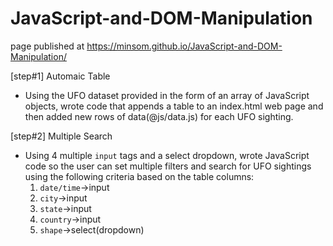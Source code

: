 # JavaScript-and-DOM-Manipulation
page published at https://minsom.github.io/JavaScript-and-DOM-Manipulation/

[step#1] Automaic Table
* Using the UFO dataset provided in the form of an array of JavaScript objects, wrote code that appends a table to an index.html web page and then added new rows of data(@js/data.js) for each UFO sighting.

[step#2] Multiple Search
* Using 4 multiple `input` tags and a select dropdown, wrote JavaScript code so the user can set multiple filters and search for UFO sightings using the following criteria based on the table columns:
  1. `date/time`->input
  2. `city`->input
  3. `state`->input
  4. `country`->input
  5. `shape`->select(dropdown)
